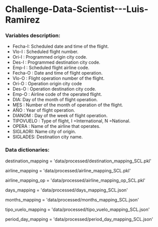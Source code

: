 # Challenge-Data-Scientist---Luis-Ramirez



### Variables description:

* Fecha-I: Scheduled date and time of the flight. 
* Vlo-I : Scheduled flight number. 
* Ori-I : Programmed origin city code. 
* Des-I : Programmed destination city code. 
* Emp-I : Scheduled flight airline code. 
* Fecha-O : Date and time of flight operation. 
* Vlo-O : Flight operation number of the flight. 
* Ori-O : Operation origin city code 
* Des-O : Operation destination city code. 
* Emp-O : Airline code of the operated flight. 
* DIA: Day of the month of flight operation. 
* MES : Number of the month of operation of the flight. 
* AÑO : Year of flight operation. 
* DIANOM : Day of the week of flight operation. 
* TIPOVUELO : Type of flight, I =International, N =National. 
* OPERA : Name of the airline that operates. 
* SIGLAORI: Name city of origin. 
* SIGLADES: Destination city name. 


### Data dictionaries: 

destination_mapping = 'data/processed/destination_mapping_SCL.pkl'

airline_mapping = 'data/processed/airline_mapping_SCL.pkl'

airline_mapping_op = 'data/processed/airline_mapping_op_SCL.pkl'

days_mapping = 'data/processed/days_mapping_SCL.json'

months_mapping = 'data/processed/months_mapping_SCL.json'

tipo_vuelo_mapping = 'data/processed/tipo_vuelo_mapping_SCL.json'

period_day_mapping = 'data/processed/period_day_mapping_SCL.json'



